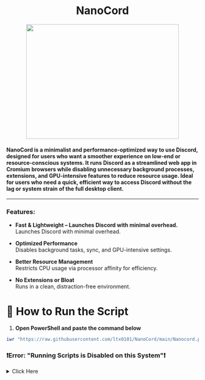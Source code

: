 <div align="center">

# NanoCord
<img src="https://github.com/user-attachments/assets/65359e04-9f3a-4b57-a8be-2db2c8ce113b" width="400" height="300">
</div>

#### NanoCord is a minimalist and performance-optimized way to use Discord, designed for users who want a smoother experience on low-end or resource-conscious systems. It runs Discord as a streamlined web app in Cromium browsers while disabling unnecessary background processes, extensions, and GPU-intensive features to reduce resource usage. Ideal for users who need a quick, efficient way to access Discord without the lag or system strain of the full desktop client.

---


### Features:
- **Fast & Lightweight – Launches Discord with minimal overhead.**  
   Launches Discord with minimal overhead.

- **Optimized Performance**  
   Disables background tasks, sync, and GPU-intensive settings.

- **Better Resource Management**  
   Restricts CPU usage via processor affinity for efficiency.

- **No Extensions or Bloat**  
   Runs in a clean, distraction-free environment.

# 🚀 How to Run the Script

1. **Open PowerShell and paste the command below**  
```ps1
iwr "https://raw.githubusercontent.com/ltx0101/NanoCord/main/Nanocord.ps1" -OutFile "Nanocord.ps1"; .\Nanocord.ps1
```

### ❗Error: "Running Scripts is Disabled on this System"❗ 
<details>  
<summary> Click Here </summary>

If you encounter the error **"Running Scripts is Disabled on this System"**, it means that PowerShell's execution policy is preventing scripts from running for security reasons.

To resolve this, follow these steps:

1. **Open PowerShell as Administrator**  
   
2. **Change the Execution Policy**  
   Run the following command in the PowerShell window to allow locally-created scripts to run:

   ```ps1
   Set-ExecutionPolicy -ExecutionPolicy RemoteSigned
   ```
</details>
